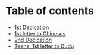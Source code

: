 # Table of contents

* [1st Dedication](README.md)
* [1st letter to Chineses](1st-letter-to-chineses.md)
* [2nd Dedication](2nd-dedication.md)
* [Teens: 1st letter to Dudu](untitled.md)

